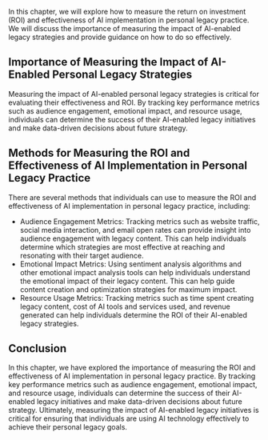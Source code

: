 
In this chapter, we will explore how to measure the return on investment (ROI) and effectiveness of AI implementation in personal legacy practice. We will discuss the importance of measuring the impact of AI-enabled legacy strategies and provide guidance on how to do so effectively.

Importance of Measuring the Impact of AI-Enabled Personal Legacy Strategies
---------------------------------------------------------------------------

Measuring the impact of AI-enabled personal legacy strategies is critical for evaluating their effectiveness and ROI. By tracking key performance metrics such as audience engagement, emotional impact, and resource usage, individuals can determine the success of their AI-enabled legacy initiatives and make data-driven decisions about future strategy.

Methods for Measuring the ROI and Effectiveness of AI Implementation in Personal Legacy Practice
------------------------------------------------------------------------------------------------

There are several methods that individuals can use to measure the ROI and effectiveness of AI implementation in personal legacy practice, including:

* Audience Engagement Metrics: Tracking metrics such as website traffic, social media interaction, and email open rates can provide insight into audience engagement with legacy content. This can help individuals determine which strategies are most effective at reaching and resonating with their target audience.
* Emotional Impact Metrics: Using sentiment analysis algorithms and other emotional impact analysis tools can help individuals understand the emotional impact of their legacy content. This can help guide content creation and optimization strategies for maximum impact.
* Resource Usage Metrics: Tracking metrics such as time spent creating legacy content, cost of AI tools and services used, and revenue generated can help individuals determine the ROI of their AI-enabled legacy strategies.

Conclusion
----------

In this chapter, we have explored the importance of measuring the ROI and effectiveness of AI implementation in personal legacy practice. By tracking key performance metrics such as audience engagement, emotional impact, and resource usage, individuals can determine the success of their AI-enabled legacy initiatives and make data-driven decisions about future strategy. Ultimately, measuring the impact of AI-enabled legacy initiatives is critical for ensuring that individuals are using AI technology effectively to achieve their personal legacy goals.
